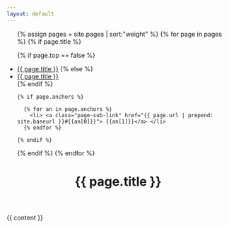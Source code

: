 ```yaml
---
layout: default
---
```

<div class="side-toc">
<ul class="page-small-list">
{% assign pages = site.pages | sort:"weight"  %}
{% for page in pages %}
  {% if page.title %}

  {% if page.top == false %}
  <li><a class="page-sub-link"  href="{{ page.url | prepend: site.baseurl }}">{{ page.title }}</a>
  {% else %}
  <li><a class="page-link"  href="{{ page.url | prepend: site.baseurl }}">{{ page.title }}</a></li>
  {% endif %}

    {% if page.anchors %}

      {% for an in page.anchors %}
        <li> <a class="page-sub-link" href="{{ page.url | prepend: site.baseurl }}#{{an[0]}}"> {{an[1]}}</a> </li>
      {% endfor %}

    {% endif %}

  {% endif %}
{% endfor %}
</ul>
</div>
<div class="post">

  <header class="post-header">
    <h1 class="post-title">{{ page.title }}</h1>
  </header>

  <article class="post-content">
    {{ content }}
  </article>

</div>
